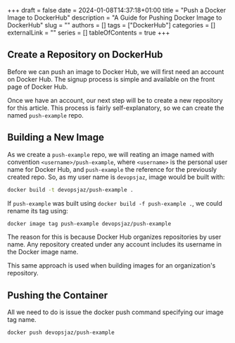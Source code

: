 +++ 
draft = false
date = 2024-01-08T14:37:18+01:00
title = "Push a Docker Image to DockerHub"
description = "A Guide for Pushing Docker Image to DockerHub"
slug = ""
authors = []
tags = ["DockerHub"]
categories = []
externalLink = ""
series = []
tableOfContents = true
+++

## Create a Repository on DockerHub
Before we can push an image to Docker Hub, we will first need an account on Docker Hub. The signup process is simple and available on the front page of Docker Hub.

Once we have an account, our next step will be to create a new repository for this article. This process is fairly self-explanatory, so we can create the named `push-example` repo.

## Building a New Image
As we create a `push-example` repo, we will reating an image named with convention `<username>/push-example`, where `<username>` is the personal user name for Docker Hub, and `push-example` the reference for the previously created repo. So, as my user name is `devopsjaz`, image would be built with:
```bash
docker build -t devopsjaz/push-example .
```
If `push-example` was built using `docker build -f push-example .`, we could rename its tag using:
```bash
docker image tag push-example devopsjaz/push-example
```

The reason for this is because Docker Hub organizes repositories by user name. Any repository created under any account includes its username in the Docker image name.

This same approach is used when building images for an organization's repository. 

## Pushing the Container

All we need to do is issue the docker push command specifying our image tag name.
```bash
docker push devopsjaz/push-example
```
